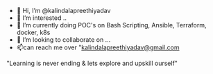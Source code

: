 - 👋 Hi, I’m @kalindalapreethiyadav
- 👀 I’m interested ..
- 🌱 I’m currently doing POC's on Bash Scripting, Ansible, Terraform, docker, k8s
- 💞️ I’m looking to collaborate on ...
- 📫can reach me over "kalindalapreethiyadav@gmail.com

<!---
kalindalapreethiyadav/kalindalapreethiyadav is a ✨ special ✨ repository because its `README.md` (this file) appears on your GitHub profile.
You can click the Preview link to take a look at your changes.
--->

"Learning is never ending & lets explore and upskill ourself"
